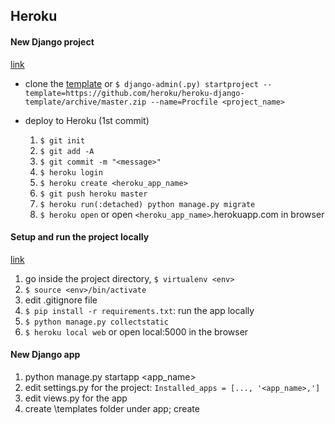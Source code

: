 ## Heroku

#### New Django project
[link](https://devcenter.heroku.com/articles/django-app-configuration)

* clone the [template](https://github.com/heroku/heroku-django-template)
or `$ django-admin(.py) startproject --template=https://github.com/heroku/heroku-django-template/archive/master.zip --name=Procfile <project_name>`

* deploy to Heroku (1st commit)

    1. `$ git init`
    2. `$ git add -A`
    3. `$ git commit -m "<message>"`
    4. `$ heroku login`
    4. `$ heroku create <heroku_app_name>`
    5. `$ git push heroku master`
    6. `$ heroku run(:detached) python manage.py migrate`
    7. `$ heroku open` or open `<heroku_app_name>`.herokuapp.com in browser

#### Setup and run the project locally
[link](https://devcenter.heroku.com/articles/deploying-python)
1. go inside the project directory, `$ virtualenv <env>`
2. `$ source <env>/bin/activate`
3. edit .gitignore file
4. `$ pip install -r requirements.txt`: run the app locally
5. `$ python manage.py collectstatic`
5. `$ heroku local web` or open local:5000 in the browser

#### New Django app
1. python manage.py startapp <app_name>
2. edit settings.py for the project: `Installed_apps = [..., '<app_name>,']`
3. edit views.py for the app
4. create \templates folder under app; create <template>.html file (the name should match that in views.py)
5. edit urls.py for the project: `urlpatterns = [..., url(r'<>', include('<app_name>.urls')), ]`
6. create urls.py for the app
```
from django.conf.urls import url
from . import views
urlpatterns = [
    url(r'<app_name>$', views.<app_name>, name = 'url_name'),
]
```   

#### Deply to Heroku
1. `$ git add .`
2. `$ git commit -m "<message>"`

    * *if error with static files:* `heroku config:set DISABLE_COLLECTSTATIC=0`

3. `$ git push heroku master`
4. `$ heroku run(:detached) python manage.py migrate`

    * *error with static files:* `heroku config:unset DISABLE_COLLECTSTATIC`

5. `$ heroku run(:detached) python manage.py collectstatic`

#### Installation
[link](https://devcenter.heroku.com/articles/getting-started-with-python#introduction)

* install Postgres
* Postgres configuration:

    1. `$ export PATH="/Applications/Postgres.app/Contents/Versions/latest/bin:$PATH"`: the directory of psql file
    2. install the command line tool for psql - [link](http://postgresapp.com/documentation/install.html)
    3. may need: command line tool for Xcode - [link](https://developer.apple.com/download/more/)

* install Heroku command line tool
